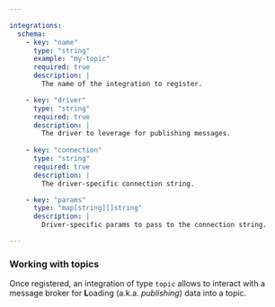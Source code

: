 ```yaml
---

integrations:
  schema:
    - key: "name"
      type: "string"
      example: "my-topic"
      required: true
      description: |
        The name of the integration to register.

    - key: "driver"
      type: "string"
      required: true
      description: |
        The driver to leverage for publishing messages.
    
    - key: "connection"
      type: "string"
      required: true
      description: |
        The driver-specific connection string.

    - key: "params"
      type: "map[string][]string"
      description: |
        Driver-specific params to pass to the connection string.

---
```


### Working with topics

Once registered, an integration of type `topic` allows to interact with a message
broker for **L**oading (a.k.a. *publishing*) data into a topic.
